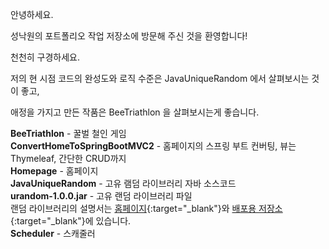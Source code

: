 안녕하세요.<br>

성낙원의 포트폴리오 작업 저장소에 방문해 주신 것을 환영합니다!<br>

천천히 구경하세요.<br>

저의 현 시점 코드의 완성도와 로직 수준은 JavaUniqueRandom 에서 살펴보시는 것이 좋고,<br>

애정을 가지고 만든 작품은 BeeTriathlon 을 살펴보시는게 좋습니다.<br>

<p>

<b>BeeTriathlon</b> - 꿀벌 철인 게임 <br>
<b>ConvertHomeToSpringBootMVC2</b> - 홈페이지의 스프링 부트 컨버팅, 뷰는 Thymeleaf, 간단한 CRUD까지 <br>
<b>Homepage</b> - 홈페이지 <br>
<b>JavaUniqueRandom</b> - 고유 램덤 라이브러리 자바 소스코드 <br>
<b>urandom-1.0.0.jar</b> - 고유 랜덤 라이브러리 파일 <br>
랜덤 라이브러리의 설명서는 [홈페이지](http://bpduo.com/paradise/portfolio0.html){:target="_blank"}와 [배포용 저장소](https://github.com/quickbonak/UniqueRandom){:target="_blank"}에 있습니다.<br>
<b>Scheduler</b> - 스캐줄러 <br>
